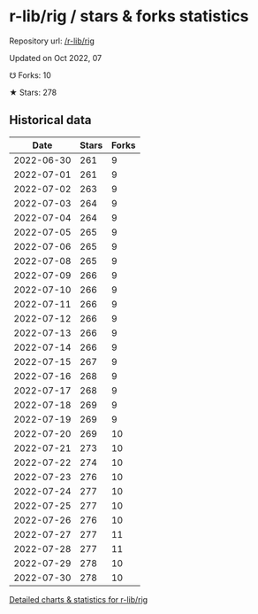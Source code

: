 # r-lib/rig / stars & forks statistics

Repository url: [/r-lib/rig](https://github.com/r-lib/rig)

Updated on Oct 2022, 07

☋ Forks: 10

★ Stars: 278

## Historical data
| Date | Stars | Forks |
|------|-------|-------|
| 2022-06-30 | 261 | 9 | 
| 2022-07-01 | 261 | 9 | 
| 2022-07-02 | 263 | 9 | 
| 2022-07-03 | 264 | 9 | 
| 2022-07-04 | 264 | 9 | 
| 2022-07-05 | 265 | 9 | 
| 2022-07-06 | 265 | 9 | 
| 2022-07-08 | 265 | 9 | 
| 2022-07-09 | 266 | 9 | 
| 2022-07-10 | 266 | 9 | 
| 2022-07-11 | 266 | 9 | 
| 2022-07-12 | 266 | 9 | 
| 2022-07-13 | 266 | 9 | 
| 2022-07-14 | 266 | 9 | 
| 2022-07-15 | 267 | 9 | 
| 2022-07-16 | 268 | 9 | 
| 2022-07-17 | 268 | 9 | 
| 2022-07-18 | 269 | 9 | 
| 2022-07-19 | 269 | 9 | 
| 2022-07-20 | 269 | 10 | 
| 2022-07-21 | 273 | 10 | 
| 2022-07-22 | 274 | 10 | 
| 2022-07-23 | 276 | 10 | 
| 2022-07-24 | 277 | 10 | 
| 2022-07-25 | 277 | 10 | 
| 2022-07-26 | 276 | 10 | 
| 2022-07-27 | 277 | 11 | 
| 2022-07-28 | 277 | 11 | 
| 2022-07-29 | 278 | 10 | 
| 2022-07-30 | 278 | 10 | 


[Detailed charts & statistics for r-lib/rig](https://reviewgithub.com/rep/r-lib/rig)
